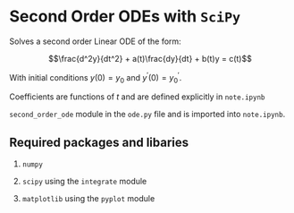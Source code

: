 # Second Order ODEs with `SciPy`

Solves a second order Linear ODE of the form:

$$\frac{d^2y}{dt^2} + a(t)\frac{dy}{dt} + b(t)y = c(t)$$

With initial conditions $y(0) = y_0$ and $y^\prime(0) = y^\prime_0$.

Coefficients are functions of $t$ and are defined explicitly in `note.ipynb`

`second_order_ode` module in the `ode.py` file and is imported into `note.ipynb`.

## Required packages and libaries

1. `numpy`

2. `scipy` using the `integrate` module 

3. `matplotlib` using the `pyplot` module

